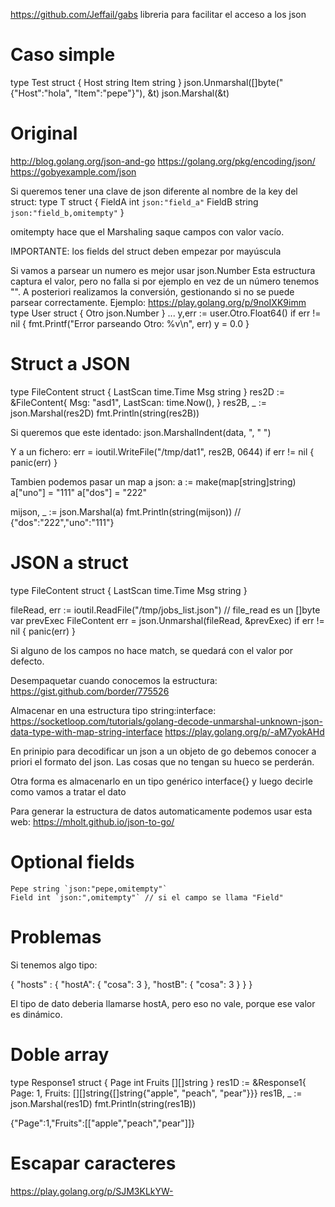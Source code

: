 https://github.com/Jeffail/gabs
libreria para facilitar el acceso a los json

# Caso simple
type Test struct {
  Host string
  Item string
}
json.Unmarshal([]byte("{\"Host\":\"hola\", \"Item\":\"pepe\"}"), &t)
json.Marshal(&t)



# Original
http://blog.golang.org/json-and-go
https://golang.org/pkg/encoding/json/
https://gobyexample.com/json

Si queremos tener una clave de json diferente al nombre de la key del struct:
type T struct {
    FieldA int    `json:"field_a"`
    FieldB string `json:"field_b,omitempty"`
}

omitempty hace que el Marshaling saque campos con valor vacío.

IMPORTANTE: los fields del struct deben empezar por mayúscula

Si vamos a parsear un numero es mejor usar json.Number
Esta estructura captura el valor, pero no falla si por ejemplo en vez de un número tenemos "".
A posteriori realizamos la conversión, gestionando si no se puede parsear correctamente.
Ejemplo: https://play.golang.org/p/9noIXK9imm
type User struct {
  Otro     json.Number
}
...
y,err := user.Otro.Float64()
if err != nil {
  fmt.Printf("Error parseando Otro: %v\n", err)
  y = 0.0
}


# Struct a JSON
type FileContent struct {
  LastScan time.Time
  Msg string
}
res2D := &FileContent{
    Msg:   "asd1",
    LastScan: time.Now(),
}
res2B, _ := json.Marshal(res2D)
fmt.Println(string(res2B))

Si queremos que este identado:
json.MarshalIndent(data, ", "    ")

Y a un fichero:
err = ioutil.WriteFile("/tmp/dat1", res2B, 0644)
if err != nil {
  panic(err)
}


Tambien podemos pasar un map a json:
a := make(map[string]string)
a["uno"] = "111"
a["dos"] = "222"

mijson, _ := json.Marshal(a)
fmt.Println(string(mijson))
// {"dos":"222","uno":"111"}



# JSON a struct
type FileContent struct {
  LastScan time.Time
  Msg string
}

fileRead, err := ioutil.ReadFile("/tmp/jobs_list.json") // file_read es un []byte
var prevExec FileContent
err = json.Unmarshal(fileRead, &prevExec)
if err != nil {
  panic(err)
}


Si alguno de los campos no hace match, se quedará con el valor por defecto.



Desempaquetar cuando conocemos la estructura:
https://gist.github.com/border/775526

Almacenar en una estructura tipo string:interface:
https://socketloop.com/tutorials/golang-decode-unmarshal-unknown-json-data-type-with-map-string-interface
https://play.golang.org/p/-aM7yokAHd



En prinipio para decodificar un json a un objeto de go debemos conocer
a priori el formato del json.
Las cosas que no tengan su hueco se perderán.

Otra forma es almacenarlo en un tipo genérico interface{} y luego decirle
como vamos a tratar el dato

Para generar la estructura de datos automaticamente podemos usar esta web:
https://mholt.github.io/json-to-go/


# Optional fields
    Pepe string `json:"pepe,omitempty"`
    Field int `json:",omitempty"` // si el campo se llama "Field"


# Problemas
Si tenemos algo tipo:

{
    "hosts" : {
        "hostA": {
            "cosa": 3
        },
        "hostB": {
            "cosa": 3
        }
    }
}

El tipo de dato deberia llamarse hostA, pero eso no vale, porque ese valor
es dinámico.


# Doble array

type Response1 struct {
    Page   int
    Fruits [][]string
}
res1D := &Response1{
    Page:   1,
    Fruits: [][]string{[]string{"apple", "peach", "pear"}}}
res1B, _ := json.Marshal(res1D)
fmt.Println(string(res1B))

{"Page":1,"Fruits":[["apple","peach","pear"]]}


# Escapar caracteres
https://play.golang.org/p/SJM3KLkYW-
